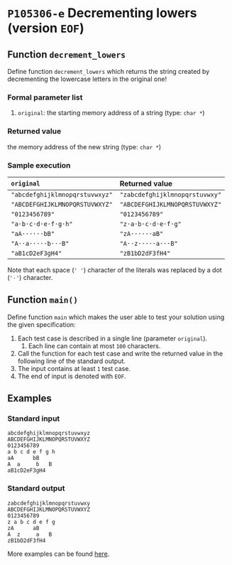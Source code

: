 # `P105306-e` Decrementing lowers (version `EOF`)

## Function `decrement_lowers`

Define function `decrement_lowers` which returns the string created by decrementing the lowercase letters in the original one!

### Formal parameter list

1. `original`: the starting memory address of a string (type: `char *`)

### Returned value

the memory address of the new string (type: `char *`)

### Sample execution

| `original` | Returned value | 
| :--- | :--- | 
| `"abcdefghijklmnopqrstuvwxyz"` | `"zabcdefghijklmnopqrstuvwxy"` |
| `"ABCDEFGHIJKLMNOPQRSTUVWXYZ"` | `"ABCDEFGHIJKLMNOPQRSTUVWXYZ"` |
| `"0123456789"` | `"0123456789"` |
| `"a·b·c·d·e·f·g·h"` | `"z·a·b·c·d·e·f·g"` |
| `"aA······bB"` | `"zA······aB"` |
| `"A··a·····b···B"` | `"A··z·····a···B"` |
| `"aB1cD2eF3gH4"` | `"zB1bD2dF3fH4"` |

Note that each space (`' '`) character of the literals was replaced by a dot (`'·'`) character.

## Function `main()`

Define function `main` which makes the user able to test your solution using the given specification:

1. Each test case is described in a single line (parameter `original`).
    1. Each line can contain at most `100` characters.
1. Call the function for each test case and write the returned value in the following line of the standard output.
1. The input contains at least `1` test case.
1. The end of input is denoted with `EOF`.

## Examples

### Standard input

```
abcdefghijklmnopqrstuvwxyz
ABCDEFGHIJKLMNOPQRSTUVWXYZ
0123456789
a b c d e f g h
aA      bB
A  a     b   B
aB1cD2eF3gH4
```

### Standard output

```
zabcdefghijklmnopqrstuvwxy
ABCDEFGHIJKLMNOPQRSTUVWXYZ
0123456789
z a b c d e f g
zA      aB
A  z     a   B
zB1bD2dF3fH4
```

More examples can be found [here](./P105306).